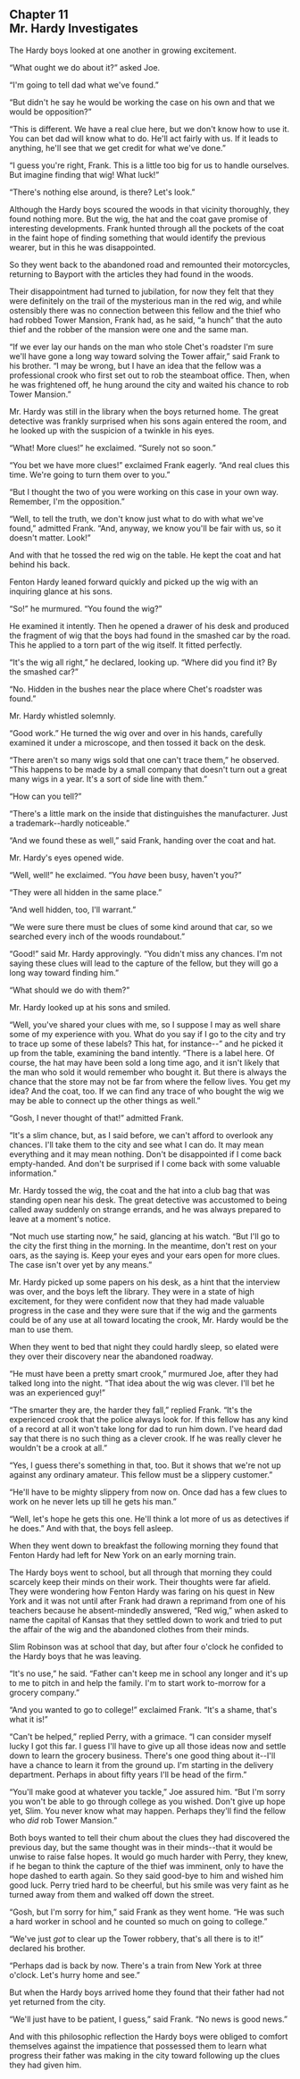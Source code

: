 ## Chapter 11 <br/> Mr. Hardy Investigates


The Hardy boys looked at one another in growing excitement.

“What ought we do about it?” asked Joe.

“I'm going to tell dad what we've found.”

“But didn't he say he would be working the case on his own and that we would be opposition?”

“This is different. We have a real clue here, but we don't know how to use it. You can bet dad will know what to do. He'll act fairly with us. If it leads to anything, he'll see that we get credit for what we've done.”

“I guess you're right, Frank. This is a little too big for us to handle ourselves. But imagine finding that wig! What luck!”

“There's nothing else around, is there? Let's look.”

Although the Hardy boys scoured the woods in that vicinity thoroughly, they found nothing more. But the wig, the hat and the coat gave promise of interesting developments. Frank hunted through all the pockets of the coat in the faint hope of finding something that would identify the previous wearer, but in this he was disappointed.

So they went back to the abandoned road and remounted their motorcycles, returning to Bayport with the articles they had found in the woods.

Their disappointment had turned to jubilation, for now they felt that they were definitely on the trail of the mysterious man in the red wig, and while ostensibly there was no connection between this fellow and the thief who had robbed Tower Mansion, Frank had, as he said, “a hunch” that the auto thief and the robber of the mansion were one and the same man.

“If we ever lay our hands on the man who stole Chet's roadster I'm sure we'll have gone a long way toward solving the Tower affair,” said Frank to his brother. “I may be wrong, but I have an idea that the fellow was a professional crook who first set out to rob the steamboat office. Then, when he was frightened off, he hung around the city and waited his chance to rob Tower Mansion.”

Mr. Hardy was still in the library when the boys returned home. The great detective was frankly surprised when his sons again entered the room, and he looked up with the suspicion of a twinkle in his eyes.

“What! More clues!” he exclaimed. “Surely not so soon.”

“You bet we have more clues!” exclaimed Frank eagerly. “And real clues this time. We're going to turn them over to you.”

“But I thought the two of you were working on this case in your own way. Remember, I'm the opposition.”

“Well, to tell the truth, we don't know just what to do with what we've found,” admitted Frank. “And, anyway, we know you'll be fair with us, so it doesn't matter. Look!”

And with that he tossed the red wig on the table. He kept the coat and hat behind his back.

Fenton Hardy leaned forward quickly and picked up the wig with an inquiring glance at his sons.

“So!” he murmured. “You found the wig?”

He examined it intently. Then he opened a drawer of his desk and produced the fragment of wig that the boys had found in the smashed car by the road. This he applied to a torn part of the wig itself. It fitted perfectly.

“It's the wig all right,” he declared, looking up. “Where did you find it? By the smashed car?”

“No. Hidden in the bushes near the place where Chet's roadster was found.”

Mr. Hardy whistled solemnly.

“Good work.” He turned the wig over and over in his hands, carefully examined it under a microscope, and then tossed it back on the desk.

“There aren't so many wigs sold that one can't trace them,” he observed. “This happens to be made by a small company that doesn't turn out a great many wigs in a year. It's a sort of side line with them.”

“How can you tell?”

“There's a little mark on the inside that distinguishes the manufacturer. Just a trademark--hardly noticeable.”

“And we found these as well,” said Frank, handing over the coat and hat.

Mr. Hardy's eyes opened wide.

“Well, well!” he exclaimed. “You *have* been busy, haven't you?”

“They were all hidden in the same place.”

“And well hidden, too, I'll warrant.”

“We were sure there must be clues of some kind around that car, so we searched every inch of the woods roundabout.”

“Good!” said Mr. Hardy approvingly. “You didn't miss any chances. I'm not saying these clues will lead to the capture of the fellow, but they will go a long way toward finding him.”

“What should we do with them?”

Mr. Hardy looked up at his sons and smiled.

“Well, you've shared your clues with me, so I suppose I may as well share some of my experience with you. What do you say if I go to the city and try to trace up some of these labels? This hat, for instance--” and he picked it up from the table, examining the band intently. “There is a label here. Of course, the hat may have been sold a long time ago, and it isn't likely that the man who sold it would remember who bought it. But there is always the chance that the store may not be far from where the fellow lives. You get my idea? And the coat, too. If we can find any trace of who bought the wig we may be able to connect up the other things as well.”

“Gosh, I never thought of that!” admitted Frank.

“It's a slim chance, but, as I said before, we can't afford to overlook any chances. I'll take them to the city and see what I can do. It may mean everything and it may mean nothing. Don't be disappointed if I come back empty-handed. And don't be surprised if I come back with some valuable information.”

Mr. Hardy tossed the wig, the coat and the hat into a club bag that was standing open near his desk. The great detective was accustomed to being called away suddenly on strange errands, and he was always prepared to leave at a moment's notice.

“Not much use starting now,” he said, glancing at his watch. “But I'll go to the city the first thing in the morning. In the meantime, don't rest on your oars, as the saying is. Keep your eyes and your ears open for more clues. The case isn't over yet by any means.”

Mr. Hardy picked up some papers on his desk, as a hint that the interview was over, and the boys left the library. They were in a state of high excitement, for they were confident now that they had made valuable progress in the case and they were sure that if the wig and the garments could be of any use at all toward locating the crook, Mr. Hardy would be the man to use them.

When they went to bed that night they could hardly sleep, so elated were they over their discovery near the abandoned roadway.

“He must have been a pretty smart crook,” murmured Joe, after they had talked long into the night. “That idea about the wig was clever. I'll bet he was an experienced guy!”

“The smarter they are, the harder they fall,” replied Frank. “It's the experienced crook that the police always look for. If this fellow has any kind of a record at all it won't take long for dad to run him down. I've heard dad say that there is no such thing as a clever crook. If he was really clever he wouldn't be a crook at all.”

“Yes, I guess there's something in that, too. But it shows that we're not up against any ordinary amateur. This fellow must be a slippery customer.”

“He'll have to be mighty slippery from now on. Once dad has a few clues to work on he never lets up till he gets his man.”

“Well, let's hope he gets this one. He'll think a lot more of us as detectives if he does.” And with that, the boys fell asleep.

When they went down to breakfast the following morning they found that Fenton Hardy had left for New York on an early morning train.

The Hardy boys went to school, but all through that morning they could scarcely keep their minds on their work. Their thoughts were far afield. They were wondering how Fenton Hardy was faring on his quest in New York and it was not until after Frank had drawn a reprimand from one of his teachers because he absent-mindedly answered, “Red wig,” when asked to name the capital of Kansas that they settled down to work and tried to put the affair of the wig and the abandoned clothes from their minds.

Slim Robinson was at school that day, but after four o'clock he confided to the Hardy boys that he was leaving.

“It's no use,” he said. “Father can't keep me in school any longer and it's up to me to pitch in and help the family. I'm to start work to-morrow for a grocery company.”

“And you wanted to go to college!” exclaimed Frank. “It's a shame, that's what it is!”

“Can't be helped,” replied Perry, with a grimace. “I can consider myself lucky I got this far. I guess I'll have to give up all those ideas now and settle down to learn the grocery business. There's one good thing about it--I'll have a chance to learn it from the ground up. I'm starting in the delivery department. Perhaps in about fifty years I'll be head of the firm.”

“You'll make good at whatever you tackle,” Joe assured him. “But I'm sorry you won't be able to go through college as you wished. Don't give up hope yet, Slim. You never know what may happen. Perhaps they'll find the fellow who *did* rob Tower Mansion.”

Both boys wanted to tell their chum about the clues they had discovered the previous day, but the same thought was in their minds--that it would be unwise to raise false hopes. It would go much harder with Perry, they knew, if he began to think the capture of the thief was imminent, only to have the hope dashed to earth again. So they said good-bye to him and wished him good luck. Perry tried hard to be cheerful, but his smile was very faint as he turned away from them and walked off down the street.

“Gosh, but I'm sorry for him,” said Frank as they went home. “He was such a hard worker in school and he counted so much on going to college.”

“We've just *got* to clear up the Tower robbery, that's all there is to it!” declared his brother.

“Perhaps dad is back by now. There's a train from New York at three o'clock. Let's hurry home and see.”

But when the Hardy boys arrived home they found that their father had not yet returned from the city.

“We'll just have to be patient, I guess,” said Frank. “No news is good news.”

And with this philosophic reflection the Hardy boys were obliged to comfort themselves against the impatience that possessed them to learn what progress their father was making in the city toward following up the clues they had given him.